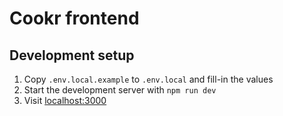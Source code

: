 # Cookr frontend

## Development setup

1. Copy `.env.local.example` to `.env.local` and fill-in the values
2. Start the development server with `npm run dev`
3. Visit [localhost:3000](http://localhost:3000)
